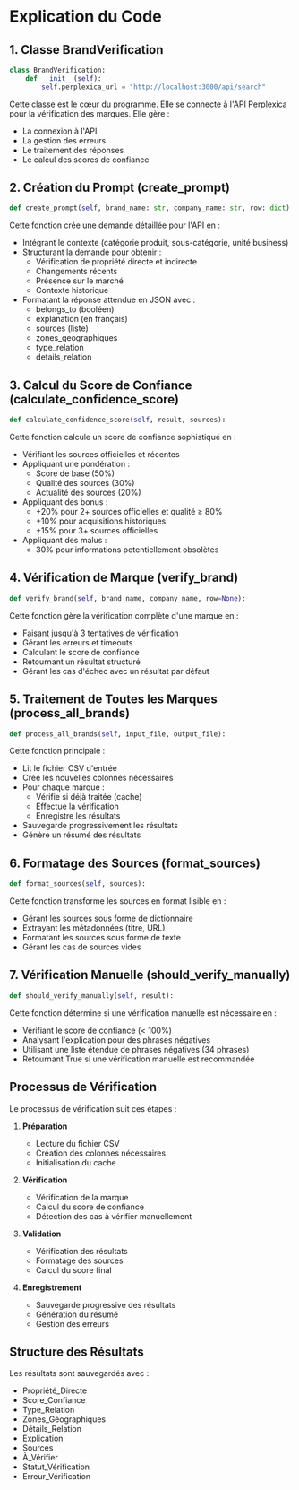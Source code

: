 # Explication du Code

## 1. Classe BrandVerification

```python
class BrandVerification:
    def __init__(self):
        self.perplexica_url = "http://localhost:3000/api/search"
```

Cette classe est le cœur du programme. Elle se connecte à l'API Perplexica pour la vérification des marques. Elle gère :
- La connexion à l'API
- La gestion des erreurs
- Le traitement des réponses
- Le calcul des scores de confiance

## 2. Création du Prompt (create_prompt)

```python
def create_prompt(self, brand_name: str, company_name: str, row: dict) -> str:
```

Cette fonction crée une demande détaillée pour l'API en :
- Intégrant le contexte (catégorie produit, sous-catégorie, unité business)
- Structurant la demande pour obtenir :
  - Vérification de propriété directe et indirecte
  - Changements récents
  - Présence sur le marché
  - Contexte historique
- Formatant la réponse attendue en JSON avec :
  - belongs_to (booléen)
  - explanation (en français)
  - sources (liste)
  - zones_geographiques
  - type_relation
  - details_relation

## 3. Calcul du Score de Confiance (calculate_confidence_score)

```python
def calculate_confidence_score(self, result, sources):
```

Cette fonction calcule un score de confiance sophistiqué en :
- Vérifiant les sources officielles et récentes
- Appliquant une pondération :
  - Score de base (50%)
  - Qualité des sources (30%)
  - Actualité des sources (20%)
- Appliquant des bonus :
  - +20% pour 2+ sources officielles et qualité ≥ 80%
  - +10% pour acquisitions historiques
  - +15% pour 3+ sources officielles
- Appliquant des malus :
  - 30% pour informations potentiellement obsolètes

## 4. Vérification de Marque (verify_brand)

```python
def verify_brand(self, brand_name, company_name, row=None):
```

Cette fonction gère la vérification complète d'une marque en :
- Faisant jusqu'à 3 tentatives de vérification
- Gérant les erreurs et timeouts
- Calculant le score de confiance
- Retournant un résultat structuré
- Gérant les cas d'échec avec un résultat par défaut

## 5. Traitement de Toutes les Marques (process_all_brands)

```python
def process_all_brands(self, input_file, output_file):
```

Cette fonction principale :
- Lit le fichier CSV d'entrée
- Crée les nouvelles colonnes nécessaires
- Pour chaque marque :
  - Vérifie si déjà traitée (cache)
  - Effectue la vérification
  - Enregistre les résultats
- Sauvegarde progressivement les résultats
- Génère un résumé des résultats

## 6. Formatage des Sources (format_sources)

```python
def format_sources(self, sources):
```

Cette fonction transforme les sources en format lisible en :
- Gérant les sources sous forme de dictionnaire
- Extrayant les métadonnées (titre, URL)
- Formatant les sources sous forme de texte
- Gérant les cas de sources vides

## 7. Vérification Manuelle (should_verify_manually)

```python
def should_verify_manually(self, result):
```

Cette fonction détermine si une vérification manuelle est nécessaire en :
- Vérifiant le score de confiance (< 100%)
- Analysant l'explication pour des phrases négatives
- Utilisant une liste étendue de phrases négatives (34 phrases)
- Retournant True si une vérification manuelle est recommandée

## Processus de Vérification

Le processus de vérification suit ces étapes :

1. **Préparation**
   - Lecture du fichier CSV
   - Création des colonnes nécessaires
   - Initialisation du cache

2. **Vérification**
   - Vérification de la marque
   - Calcul du score de confiance
   - Détection des cas à vérifier manuellement

3. **Validation**
   - Vérification des résultats
   - Formatage des sources
   - Calcul du score final

4. **Enregistrement**
   - Sauvegarde progressive des résultats
   - Génération du résumé
   - Gestion des erreurs

## Structure des Résultats

Les résultats sont sauvegardés avec :
- Propriété_Directe
- Score_Confiance
- Type_Relation
- Zones_Géographiques
- Détails_Relation
- Explication
- Sources
- À_Vérifier
- Statut_Vérification
- Erreur_Vérification 